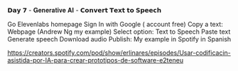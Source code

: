 𝗗𝗮𝘆 𝟳 - 𝐆𝐞𝐧𝐞𝐫𝐚𝐭𝐢𝐯𝐞 𝐀𝐈  -  𝗖𝗼𝗻𝘃𝗲𝗿𝘁 𝗧𝗲𝘅𝘁 𝘁𝗼 𝗦𝗽𝗲𝗲𝗰𝗵 

Go Elevenlabs homepage
Sign In with Google ( account free) 
Copy a text: Webpage (Andrew Ng my example)
Select option: Text to Speech
Paste text 
Generate speech
Download audio
Publish: My example in Spotify in Spanish

https://creators.spotify.com/pod/show/erlinares/episodes/Usar-codificacin-asistida-por-IA-para-crear-prototipos-de-software-e2teneu

